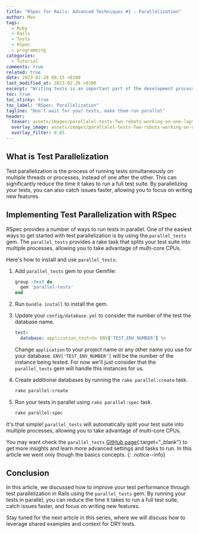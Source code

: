 ```yaml
---
title: "RSpec for Rails: Advanced Techniques #1 - Parallelization"
author: Max
tags:
  - Ruby
  - Rails
  - Tests
  - RSpec
  - programming
categories:
  - Tutorial
comments: true
related: true
date: 2023-02-28 08:15 +0100
last_modified_at: 2023-02-28 +0100
excerpt: "Writing tests is an important part of the development process. But, as your application grows, the test suite can become slower and slower, causing frustration and wasting valuable time. One way to speed up your tests is by running them in parallel. In this article, we'll dive into how to improve your test performance through test parallelization. This is the first article of a three-part series, where we will discuss different strategies for efficient RSpec testing in Rails."
toc: true
toc_sticky: true
toc_label: "RSpec: Parallelization"
tagline: "Don't wait for your tests, make them run parallel"
header:
  teaser: assets/images/parallalel-tests-Two-robots-working-on-one-laptop.png
  overlay_image: assets/images/parallalel-tests-Two-robots-working-on-one-laptop.png
  overlay_filter: 0.65
---
```

## What is Test Parallelization
Test parallelization is the process of running tests simultaneously on multiple threads or processes, instead of one after the other. This can significantly reduce the time it takes to run a full test suite. By parallelizing your tests, you can also catch issues faster, allowing you to focus on writing new features.

## Implementing Test Parallelization with RSpec
RSpec provides a number of ways to run tests in parallel. One of the easiest ways to get started with test parallelization is by using the `parallel_tests` gem. The `parallel_tests` provides a rake task that splits your test suite into multiple processes, allowing you to take advantage of multi-core CPUs.

Here's how to install and use `parallel_tests`:
1. Add `parallel_tests` gem to your Gemfile:
    ~~~ruby
    group :test do
      gem 'parallel-tests'
    end
    ~~~

1. Run `bundle install` to install the gem.

1. Update your `config/database.yml` to consider the number of the test the database name.
    ~~~yml
    test:
      database: application_test<%= ENV['TEST_ENV_NUMBER'] %> 
    ~~~
    Change `application` to your project name or any other name you use for your database. `ENV['TEST_ENV_NUMBER']` will be the number of the instance being tested. For now we'll just consider that the `parallel_tests` gem will handle this instances for us.

1. Create additional databases by running the `rake parallel:create` task. 
    ~~~sh
    rake parallel:create
    ~~~

1. Run your tests in parallel using `rake parallel:spec` task.
    ~~~sh
    rake parallel:spec
    ~~~

It's that simple! `parallel_tests` will automatically split your test suite into multiple processes, allowing you to take advantage of multi-core CPUs.

You may want check the `parallel_tests` [GitHub page](https://github.com/grosser/parallel_tests){:target="_blank"} to get more insights and learn more advanced settings and tasks to run. In this article we went only though the basics concepts.
{: .notice--info}

## Conclusion
In this article, we discussed how to improve your test performance through test parallelization in Rails using the `parallel_tests` gem. By running your tests in parallel, you can reduce the time it takes to run a full test suite, catch issues faster, and focus on writing new features.

Stay tuned for the next article in this series, where we will discuss how to leverage shared examples and context for DRY tests.
